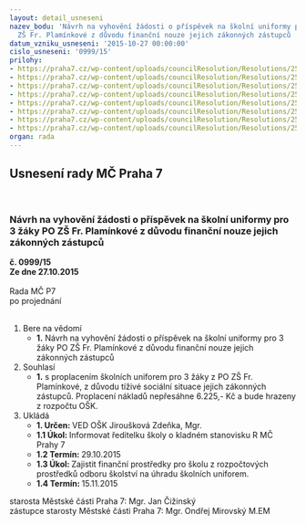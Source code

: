```yaml
---
layout: detail_usneseni
nazev_bodu: 'Návrh na vyhovění žádosti o příspěvek na školní uniformy pro 3 žáky PO
  ZŠ Fr. Plamínkové z důvodu finanční nouze jejich zákonných zástupců '
datum_vzniku_usneseni: '2015-10-27 00:00:00'
cislo_usneseni: '0999/15'
prilohy:
- https://praha7.cz/wp-content/uploads/councilResolution/Resolutions/25850/69-15-%c4%8d.1_-_d%c5%afvodov%c3%a1_zpr%c3%a1va.doc
- https://praha7.cz/wp-content/uploads/councilResolution/Resolutions/25850/69-15-%c4%8d.2_-_uniformy_%c5%be%c3%a1dost.doc
- https://praha7.cz/wp-content/uploads/councilResolution/Resolutions/25850/69-15-%c4%8d.3_-_%c5%be%c3%a1dost.png
- https://praha7.cz/wp-content/uploads/councilResolution/Resolutions/25850/69-15-%c4%8d.4_-_%c5%be%c3%a1dost.png
- https://praha7.cz/wp-content/uploads/councilResolution/Resolutions/25850/69-15-%c4%8d.5_-_%c5%be%c3%a1dost.png
- https://praha7.cz/wp-content/uploads/councilResolution/Resolutions/25850/69-15-%c4%8d.6-_dopis_pro_rodi%c4%8de.pdf
- https://praha7.cz/wp-content/uploads/councilResolution/Resolutions/25850/69-15-%c4%8d.7_-_%c4%8d._0486-15-r_z_jedn%c3%a1n%c3%ad_%c4%8d.29,_ze_dne_19.05.2015_.doc
- https://praha7.cz/wp-content/uploads/councilResolution/Resolutions/25850/69-15-%c4%8d.8_-_%c4%8d._0868-13-r_z_jedn%c3%a1n%c3%ad_%c4%8d.59,_ze_dne_12.11.2013__.doc
organ: rada
---
```

<div id="ucUsn_pList" class="usn">
	<span><h2>Usnesení rady MČ Praha 7 </h2>
<br></span><div class="standBody">
<span><h3>Návrh na vyhovění žádosti o příspěvek na školní uniformy pro 3 žáky PO ZŠ Fr. Plamínkové z důvodu finanční nouze jejich zákonných zástupců </h3></span><div class="center">
		<strong>č. 0999/15</strong><br>
	</div>
<div class="center">
		<strong>Ze dne 27.10.2015</strong><br><br>
	</div>Rada MČ P7<br> po projednání<br><br><ol>
<li>Bere na vědomí<ul><li>
<strong>1.</strong> Návrh na vyhovění žádosti o příspěvek na školní uniformy pro 3 žáky PO ZŠ Fr. Plamínkové z důvodu finanční nouze jejich zákonných zástupců </li></ul>
</li>
<li>Souhlasí<ul><li>
<strong>1.</strong> s proplacením školních uniforem pro 3 žáky z PO ZŠ Fr. Plamínkové,  z důvodu tíživé sociální situace jejich zákonných zástupců. Proplacení nákladů nepřesáhne 6.225,- Kč a bude hrazeny z rozpočtu OŠK.</li></ul>
</li>
<li>Ukládá<ul>
<li>
<strong>1. Určen: </strong>VED OŠK Jiroušková Zdeňka, Mgr.</li>
<li>
<strong>1.1 Úkol: </strong>Informovat ředitelku školy o kladném stanovisku R MČ Prahy 7</li>
<li>
<strong>1.2 Termín: </strong>29.10.2015</li>
<li>
<strong>1.3 Úkol: </strong>Zajistit finanční prostředky pro školu z rozpočtových prostředků odboru školství na úhradu školních uniforem.</li>
<li>
<strong>1.4 Termín: </strong>15.11.2015</li>
</ul>
</li>
</ol>starosta Městské části Praha 7: Mgr. Jan Čižinský<br>zástupce starosty Městské části Praha 7: Mgr. Ondřej Mirovský M.EM 
</div>
</div>